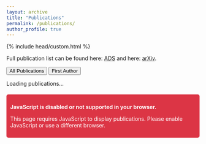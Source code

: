 ```yaml
---
layout: archive
title: "Publications"
permalink: /publications/
author_profile: true
---
```


{% include head/custom.html %}

<link rel="stylesheet" href="{{ '/assets/css/publications.css' | relative_url }}">
<script src="{{ '/assets/js/publications-loader.js' | relative_url }}" type="text/javascript"></script>

Full publication list can be found here: [ADS](https://ui.adsabs.harvard.edu/search/q=orcid%3A0000-0002-5992-7586&sort=date%20desc%2C%20bibcode%20desc&p_=0) and here: [arXiv](https://arxiv.org/search/?query=sihan+yuan&searchtype=all&source=header). <span id="publication-stats" style="display: none;">Summary: <span class="stat-number" id="total-papers">-</span> <span class="stat-label">publications</span>, <span class="stat-number" id="total-citations">-</span> <span class="stat-label">citations</span>, <span class="stat-number" id="h-index">-</span> <span class="stat-label">h-index</span>, <span class="stat-number" id="i10-index">-</span> <span class="stat-label">i10-index</span>.</span>

<div class="publication-tabs">
  <button id="all-tab" class="tab-button active">All Publications</button>
  <button id="first-author-tab" class="tab-button">First Author</button>
</div>

<div id="publications-container">
  <p>Loading publications...</p>
</div>

<noscript>
  <div style="background-color: #dc3545; color: white; padding: 10px; margin-top: 20px; border-radius: 5px;">
    <p><strong>JavaScript is disabled or not supported in your browser.</strong></p>
    <p>This page requires JavaScript to display publications. Please enable JavaScript or use a different browser.</p>
  </div>
</noscript>
